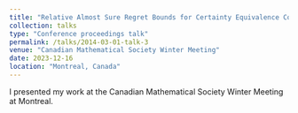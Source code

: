 ```yaml
---
title: "Relative Almost Sure Regret Bounds for Certainty Equivalence Control of Markov Jump Systems"
collection: talks
type: "Conference proceedings talk"
permalink: /talks/2014-03-01-talk-3
venue: "Canadian Mathematical Society Winter Meeting"
date: 2023-12-16
location: "Montreal, Canada"
---
```


I presented my work at the Canadian Mathematical Society Winter Meeting at Montreal. 

